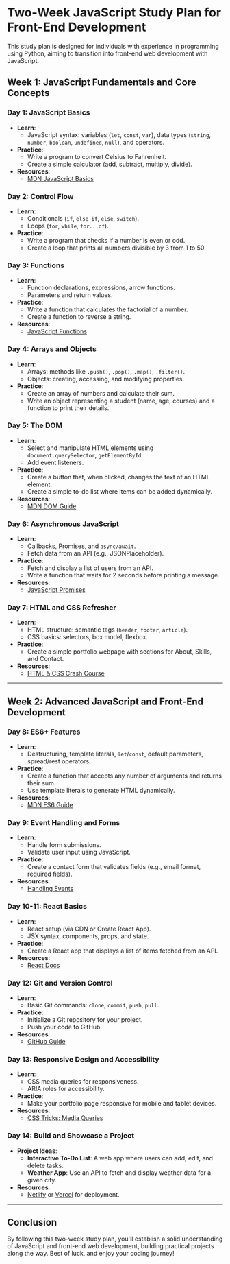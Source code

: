 # Two-Week JavaScript Study Plan for Front-End Development

This study plan is designed for individuals with experience in programming using Python, aiming to transition into front-end web development with JavaScript.

## Week 1: JavaScript Fundamentals and Core Concepts

### Day 1: JavaScript Basics
- **Learn**:
  - JavaScript syntax: variables (`let`, `const`, `var`), data types (`string`, `number`, `boolean`, `undefined`, `null`), and operators.
- **Practice**:
  - Write a program to convert Celsius to Fahrenheit.
  - Create a simple calculator (add, subtract, multiply, divide).
- **Resources**:
  - [MDN JavaScript Basics](https://developer.mozilla.org/en-US/docs/Learn/JavaScript/First_steps)

### Day 2: Control Flow
- **Learn**:
  - Conditionals (`if`, `else if`, `else`, `switch`).
  - Loops (`for`, `while`, `for...of`).
- **Practice**:
  - Write a program that checks if a number is even or odd.
  - Create a loop that prints all numbers divisible by 3 from 1 to 50.

### Day 3: Functions
- **Learn**:
  - Function declarations, expressions, arrow functions.
  - Parameters and return values.
- **Practice**:
  - Write a function that calculates the factorial of a number.
  - Create a function to reverse a string.
- **Resources**:
  - [JavaScript Functions](https://developer.mozilla.org/en-US/docs/Web/JavaScript/Guide/Functions)

### Day 4: Arrays and Objects
- **Learn**:
  - Arrays: methods like `.push()`, `.pop()`, `.map()`, `.filter()`.
  - Objects: creating, accessing, and modifying properties.
- **Practice**:
  - Create an array of numbers and calculate their sum.
  - Write an object representing a student (name, age, courses) and a function to print their details.

### Day 5: The DOM
- **Learn**:
  - Select and manipulate HTML elements using `document.querySelector`, `getElementById`.
  - Add event listeners.
- **Practice**:
  - Create a button that, when clicked, changes the text of an HTML element.
  - Create a simple to-do list where items can be added dynamically.
- **Resources**:
  - [MDN DOM Guide](https://developer.mozilla.org/en-US/docs/Web/API/Document_Object_Model)

### Day 6: Asynchronous JavaScript
- **Learn**:
  - Callbacks, Promises, and `async/await`.
  - Fetch data from an API (e.g., JSONPlaceholder).
- **Practice**:
  - Fetch and display a list of users from an API.
  - Write a function that waits for 2 seconds before printing a message.
- **Resources**:
  - [JavaScript Promises](https://developer.mozilla.org/en-US/docs/Web/JavaScript/Reference/Global_Objects/Promise)

### Day 7: HTML and CSS Refresher
- **Learn**:
  - HTML structure: semantic tags (`header`, `footer`, `article`).
  - CSS basics: selectors, box model, flexbox.
- **Practice**:
  - Create a simple portfolio webpage with sections for About, Skills, and Contact.
- **Resources**:
  - [HTML & CSS Crash Course](https://developer.mozilla.org/en-US/docs/Learn/Getting_started_with_the_web)

---

## Week 2: Advanced JavaScript and Front-End Development

### Day 8: ES6+ Features
- **Learn**:
  - Destructuring, template literals, `let`/`const`, default parameters, spread/rest operators.
- **Practice**:
  - Create a function that accepts any number of arguments and returns their sum.
  - Use template literals to generate HTML dynamically.
- **Resources**:
  - [MDN ES6 Guide](https://developer.mozilla.org/en-US/docs/Web/JavaScript/Reference/Statements/let)

### Day 9: Event Handling and Forms
- **Learn**:
  - Handle form submissions.
  - Validate user input using JavaScript.
- **Practice**:
  - Create a contact form that validates fields (e.g., email format, required fields).
- **Resources**:
  - [Handling Events](https://developer.mozilla.org/en-US/docs/Learn/JavaScript/Building_blocks/Events)

### Day 10-11: React Basics
- **Learn**:
  - React setup (via CDN or Create React App).
  - JSX syntax, components, props, and state.
- **Practice**:
  - Create a React app that displays a list of items fetched from an API.
- **Resources**:
  - [React Docs](https://react.dev/)

### Day 12: Git and Version Control
- **Learn**:
  - Basic Git commands: `clone`, `commit`, `push`, `pull`.
- **Practice**:
  - Initialize a Git repository for your project.
  - Push your code to GitHub.
- **Resources**:
  - [GitHub Guide](https://guides.github.com/)

### Day 13: Responsive Design and Accessibility
- **Learn**:
  - CSS media queries for responsiveness.
  - ARIA roles for accessibility.
- **Practice**:
  - Make your portfolio page responsive for mobile and tablet devices.
- **Resources**:
  - [CSS Tricks: Media Queries](https://css-tricks.com/snippets/css/media-queries-for-standard-devices/)

### Day 14: Build and Showcase a Project
- **Project Ideas**:
  - **Interactive To-Do List**: A web app where users can add, edit, and delete tasks.
  - **Weather App**: Use an API to fetch and display weather data for a given city.
- **Resources**:
  - [Netlify](https://www.netlify.com/) or [Vercel](https://vercel.com/) for deployment.

---

## Conclusion

By following this two-week study plan, you'll establish a solid understanding of JavaScript and front-end web development, building practical projects along the way. Best of luck, and enjoy your coding journey!
